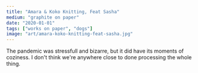 ```yaml
---
title: "Amara & Koko Knitting, Feat Sasha"
medium: "graphite on paper"
date: "2020-01-01"
tags: ["works on paper", "dogs"]
image: "art/amara-koko-knitting-feat-sasha.jpg"
---
```

The pandemic was stressfull and bizarre, but it did have its moments of coziness. I don't think we're anywhere close to done processing the whole thing.